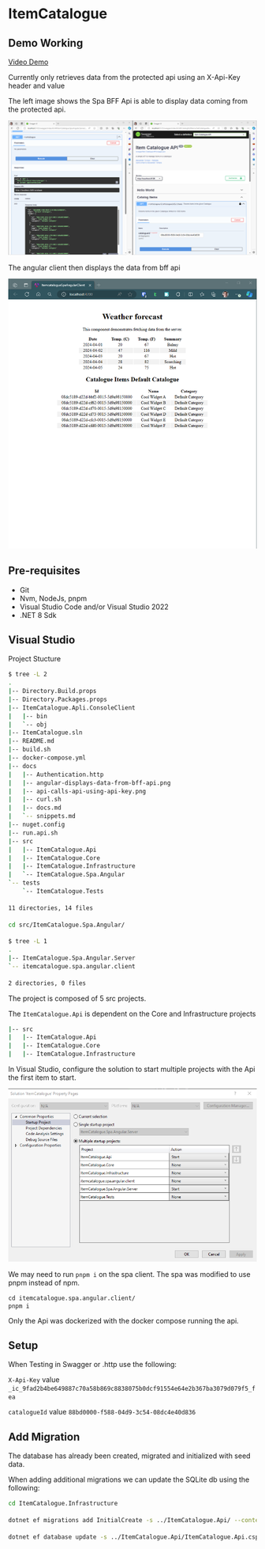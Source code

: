 # ItemCatalogue

## Demo Working

[Video Demo](/docs/itemcatalogueapi-working.mp4)

Currently only retrieves data from the protected api using an X-Api-Key header and value

The left image shows the Spa BFF Api is able to display data coming from the protected api.

![](/docs/api-calls-api-using-api-key.png)

The angular client then displays the data from bff api

![](/docs/angular-displays-data-from-bff-api.png)

## Pre-requisites

- Git
- Nvm, NodeJs, pnpm
- Visual Studio Code and/or Visual Studio 2022
- .NET 8 Sdk

## Visual Studio

Project Stucture

```bash
$ tree -L 2
.
|-- Directory.Build.props
|-- Directory.Packages.props
|-- ItemCatalogue.Apli.ConsoleClient
|   |-- bin
|   `-- obj
|-- ItemCatalogue.sln
|-- README.md
|-- build.sh
|-- docker-compose.yml
|-- docs
|   |-- Authentication.http
|   |-- angular-displays-data-from-bff-api.png
|   |-- api-calls-api-using-api-key.png
|   |-- curl.sh
|   |-- docs.md
|   `-- snippets.md
|-- nuget.config
|-- run.api.sh
|-- src
|   |-- ItemCatalogue.Api
|   |-- ItemCatalogue.Core
|   |-- ItemCatalogue.Infrastructure
|   `-- ItemCatalogue.Spa.Angular
`-- tests
    `-- ItemCatalogue.Tests

11 directories, 14 files

cd src/ItemCatalogue.Spa.Angular/

$ tree -L 1
.
|-- ItemCatalogue.Spa.Angular.Server
`-- itemcatalogue.spa.angular.client

2 directories, 0 files
```

The project is composed of 5 src projects.

The `ItemCatalogue.Api` is dependent on the Core and Infrastructure projects

```bash
|-- src
|   |-- ItemCatalogue.Api
|   |-- ItemCatalogue.Core
|   |-- ItemCatalogue.Infrastructure
```

In Visual Studio, configure the solution to start multiple projects with the Api the first item to start.

![](/docs/visual-studio-2022-multiple-start-up-projects.png)

We may need to run `pnpm i` on the spa client. The spa was modified to use pnpm instead of npm.

```
cd itemcatalogue.spa.angular.client/
pnpm i
```

Only the Api was dockerized with the docker compose running the api.

## Setup

When Testing in Swagger or .http use the following:

`X-Api-Key` value `_ic_9fad2b4be649887c70a58b869c8838075b0dcf91554e64e2b367ba3079d079f5_fea`

`catalogueId` value `88bd0000-f588-04d9-3c54-08dc4e40d836`

## Add Migration

The database has already been created, migrated and initialized with seed data.

When adding additional migrations we can update the SQLite db using the following:

```bash
cd ItemCatalogue.Infrastructure

dotnet ef migrations add InitialCreate -s ../ItemCatalogue.Api/ --context CatalogueDbContext

dotnet ef database update -s ../ItemCatalogue.Api/ItemCatalogue.Api.csproj --context CatalogueDbContext
```
